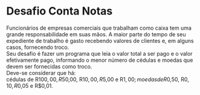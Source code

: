 <h1>Desafio Conta Notas</h1>

Funcionários de empresas comerciais que trabalham como caixa tem uma grande responsabilidade em suas mãos. A maior parte do tempo de seu expediente de trabalho é gasto recebendo valores de clientes e, em alguns casos, fornecendo troco.
<br>
Seu desafio é fazer um programa que leia o valor total a ser pago e o valor efetivamente pago, informando o menor número de cédulas e moedas que devem ser fornecidas como troco.
<br>
Deve-se considerar que há:
<br>
cédulas de R$100,00, R$50,00, R$10,00, R$5,00 e R$1,00;
moedas de R$0,50, R$0,10, R$0,05 e R$0,01.




